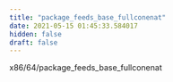 ```yaml
---
title: "package_feeds_base_fullconenat"
date: 2021-05-15 01:45:33.584017
hidden: false
draft: false
---
```


x86/64/package_feeds_base_fullconenat

